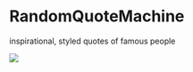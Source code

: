 # RandomQuoteMachine
 inspirational, styled quotes of famous people

![](https://github.com/Pashtetium/demos/blob/main/quoteMachine.gif?raw=true)
